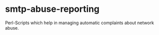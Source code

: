 # smtp-abuse-reporting
Perl-Scripts which help in managing automatic complaints about network abuse.
